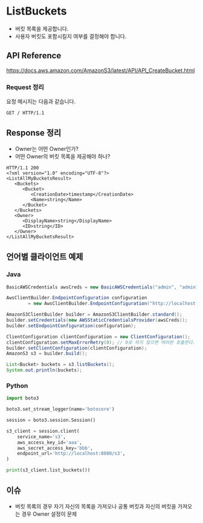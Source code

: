 # ListBuckets

* 버킷 목록을 제공합니다.
* 사용자 버킷도 포함시킬지 여부를 결정해야 합니다.

## API Reference

https://docs.aws.amazon.com/AmazonS3/latest/API/API_CreateBucket.html

### Request 정리

요청 메시지는 다음과 같습니다.

```
GET / HTTP/1.1
```

## Response 정리

* Owner는 어떤 Owner인가?
* 어떤 Owner의 버킷 목록을 제공해야 하나?

```
HTTP/1.1 200
<?xml version="1.0" encoding="UTF-8"?>
<ListAllMyBucketsResult>
   <Buckets>
      <Bucket>
         <CreationDate>timestamp</CreationDate>
         <Name>string</Name>
      </Bucket>
   </Buckets>
   <Owner>
      <DisplayName>string</DisplayName>
      <ID>string</ID>
   </Owner>
</ListAllMyBucketsResult>
```

## 언어별 클라이언트 예제

### Java

```java
BasicAWSCredentials awsCreds = new BasicAWSCredentials("admin", "admin123");

AwsClientBuilder.EndpointConfiguration configuration
        = new AwsClientBuilder.EndpointConfiguration("http://localhost:8080/s3", "korea");

AmazonS3ClientBuilder builder = AmazonS3ClientBuilder.standard();
builder.setCredentials(new AWSStaticCredentialsProvider(awsCreds));
builder.setEndpointConfiguration(configuration);

ClientConfiguration clientConfiguration = new ClientConfiguration();
clientConfiguration.setMaxErrorRetry(0); // 0로 하지 않으면 여러번 호출한다.
builder.setClientConfiguration(clientConfiguration);
AmazonS3 s3 = builder.build();

List<Bucket> buckets = s3.listBuckets();
System.out.println(buckets);
```

### Python

```python
import boto3

boto3.set_stream_logger(name='botocore')

session = boto3.session.Session()

s3_client = session.client(
    service_name='s3',
    aws_access_key_id='aaa',
    aws_secret_access_key='bbb',
    endpoint_url='http://localhost:8080/s3',
)

print(s3_client.list_buckets())
```

## 이슈

* 버킷 목록의 경우 자기 자신의 목록을 가져오나 공통 버킷과 자신의 버킷을 가져오는 경우 Owner 설정이 문제